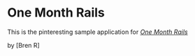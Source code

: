 # One Month Rails

This is the pinteresting sample application for
[*One Month Rails*](http://onemonthrail.com)

by [Bren R]

